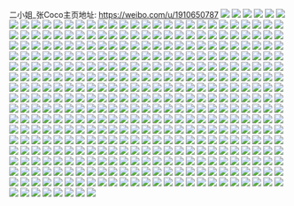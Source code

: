 二小姐_张Coco主页地址: https://weibo.com/u/1910650787 
![](https://wx4.sinaimg.cn/mw2000/71e237a3gy1h9cy01l3wej22c0340npf.jpg) 
![](https://wx4.sinaimg.cn/mw2000/71e237a3gy1h96whqfykaj20mg0txdt6.jpg) 
![](https://wx4.sinaimg.cn/mw2000/71e237a3gy1h96whr5djgj20mm0u54b8.jpg) 
![](https://wx4.sinaimg.cn/mw2000/71e237a3gy1h89j19e6jnj22c0340e83.jpg) 
![](https://wx4.sinaimg.cn/mw2000/71e237a3gy1h7408aegq1j20n01ds1ix.jpg) 
![](https://wx4.sinaimg.cn/mw2000/71e237a3gy1h6siuax1hrj22c0340qv7.jpg) 
![](https://wx4.sinaimg.cn/mw2000/71e237a3gy1h6siup7tyej22dr36ax6r.jpg) 
![](https://wx4.sinaimg.cn/mw2000/71e237a3gy1h6siur8011j22c03401ky.jpg) 
![](https://wx4.sinaimg.cn/mw2000/71e237a3gy1h6siu3zpvgj22c0340kjn.jpg) 
![](https://wx4.sinaimg.cn/mw2000/71e237a3gy1h6siue3j3fj22c0340u0y.jpg) 
![](https://wx4.sinaimg.cn/mw2000/71e237a3gy1h6rern1qz9j21jj2qp1ky.jpg) 
![](https://wx4.sinaimg.cn/mw2000/71e237a3gy1h6rer9fe36j21t22erh1d.jpg) 
![](https://wx4.sinaimg.cn/mw2000/71e237a3gy1h6qn8muicgj22c033qx6t.jpg) 
![](https://wx4.sinaimg.cn/mw2000/71e237a3gy1h6qn8qt68pj22c03407wh.jpg) 
![](https://wx4.sinaimg.cn/mw2000/71e237a3gy1h6qn7znv2zj22c0340e84.jpg) 
![](https://wx4.sinaimg.cn/mw2000/71e237a3gy1h6qn8cvbq7j22c033unpe.jpg) 
![](https://wx4.sinaimg.cn/mw2000/71e237a3gy1h6qn8i7u5nj22c03401l0.jpg) 
![](https://wx4.sinaimg.cn/mw2000/71e237a3gy1h6qn82yjvfj22c0340kjm.jpg) 
![](https://wx4.sinaimg.cn/mw2000/71e237a3gy1h6qn8bb30fj22c03404qp.jpg) 
![](https://wx4.sinaimg.cn/mw2000/71e237a3gy1h6qn7xigicj22c032u7wk.jpg) 
![](https://wx4.sinaimg.cn/mw2000/71e237a3gy1h6qn8yttntj23402c0kjm.jpg) 
![](https://wx4.sinaimg.cn/mw2000/71e237a3gy1h6qn91y2bxj22c03404qr.jpg) 
![](https://wx4.sinaimg.cn/mw2000/71e237a3gy1h6qn8f14swj21o0280kjl.jpg) 
![](https://wx4.sinaimg.cn/mw2000/71e237a3gy1h6qn87c7vcj22c033qkjm.jpg) 
![](https://wx4.sinaimg.cn/mw2000/71e237a3gy1h6pqijloucj20n01ds7kt.jpg) 
![](https://wx4.sinaimg.cn/mw2000/71e237a3gy1h6pqiogt53j20n01dsdx0.jpg) 
![](https://wx4.sinaimg.cn/mw2000/71e237a3gy1h6m0xtd6uvj20mz1dpaba.jpg) 
![](https://wx4.sinaimg.cn/mw2000/71e237a3gy1h6gqre8prvj20sg0l9gt7.jpg) 
![](https://wx4.sinaimg.cn/mw2000/71e237a3gy1h5ybdnd4owj22c0340n2x.jpg) 
![](https://wx4.sinaimg.cn/mw2000/71e237a3gy1h5uzmbsmrkj22c0340h4t.jpg) 
![](https://wx4.sinaimg.cn/mw2000/71e237a3gy1h5uzmfagx3j22c0340x6q.jpg) 
![](https://wx4.sinaimg.cn/mw2000/71e237a3gy1h5uzn07dmuj22c0340hdu.jpg) 
![](https://wx4.sinaimg.cn/mw2000/71e237a3gy1h5uzmtfx3hj22c03407wn.jpg) 
![](https://wx4.sinaimg.cn/mw2000/71e237a3gy1h5uzmomo8gj22m81h0kiy.jpg) 
![](https://wx4.sinaimg.cn/mw2000/71e237a3gy1h5uzmymomjj22c03407wn.jpg) 
![](https://wx4.sinaimg.cn/mw2000/71e237a3gy1h5uzm728kej22c035ihdv.jpg) 
![](https://wx4.sinaimg.cn/mw2000/71e237a3gy1h5uzp3u973j22c0340u0z.jpg) 
![](https://wx4.sinaimg.cn/mw2000/71e237a3gy1h5o365l6d7j23402c0hdu.jpg) 
![](https://wx4.sinaimg.cn/mw2000/71e237a3gy1h5mxrgnykvj22c0340b2a.jpg) 
![](https://wx4.sinaimg.cn/mw2000/71e237a3gy1h5mxrc72xxj22c0340u0x.jpg) 
![](https://wx4.sinaimg.cn/mw2000/71e237a3gy1h5gtu00o4uj20w616wqhi.jpg) 
![](https://wx4.sinaimg.cn/mw2000/71e237a3gy1h5gtto19y5j20n00ustdb.jpg) 
![](https://wx4.sinaimg.cn/mw2000/71e237a3gy1h5gttmyqmcj20n00uwn2c.jpg) 
![](https://wx4.sinaimg.cn/mw2000/71e237a3gy1h5gttqjldej21gc1xs4pp.jpg) 
![](https://wx4.sinaimg.cn/mw2000/71e237a3gy1h5gtty4te8j22c034mqv6.jpg) 
![](https://wx4.sinaimg.cn/mw2000/71e237a3gy1h5gttz9p8aj20w616wdp4.jpg) 
![](https://wx4.sinaimg.cn/mw2000/71e237a3gy1h4zokkanp2j22c02c04qp.jpg) 
![](https://wx4.sinaimg.cn/mw2000/71e237a3gy1h4zok28ddoj22c02c0e81.jpg) 
![](https://wx4.sinaimg.cn/mw2000/71e237a3gy1h4zok72szqj22c02c0x6q.jpg) 
![](https://wx4.sinaimg.cn/mw2000/71e237a3gy1h4xfzb6jx6j20n00uihd2.jpg) 
![](https://wx4.sinaimg.cn/mw2000/71e237a3gy1h4b5bhxv6gj22c02c04qp.jpg) 
![](https://wx4.sinaimg.cn/mw2000/71e237a3gy1h3va8qf5apj22gu340u0x.jpg) 
![](https://wx4.sinaimg.cn/mw2000/71e237a3gy1h3oe4hds38j229930du0y.jpg) 
![](https://wx4.sinaimg.cn/mw2000/71e237a3gy1h3oe6oi4xrj22gi340e84.jpg) 
![](https://wx4.sinaimg.cn/mw2000/71e237a3gy1h3oe6mpgauj22a531kx6q.jpg) 
![](https://wx4.sinaimg.cn/mw2000/71e237a3gy1h3kazuintrj21r0340b2a.jpg) 
![](https://wx4.sinaimg.cn/mw2000/71e237a3gy1h3dsbf0muzj21r0340x6q.jpg) 
![](https://wx4.sinaimg.cn/mw2000/71e237a3gy1h3dsbn738sj21dj2g21ky.jpg) 
![](https://wx4.sinaimg.cn/mw2000/71e237a3gy1h3dsbzwqglj21r0340x6q.jpg) 
![](https://wx4.sinaimg.cn/mw2000/71e237a3gy1h3dsc3t7osj21r0340b2a.jpg) 
![](https://wx4.sinaimg.cn/mw2000/71e237a3gy1h3dscm4rswj21r0340kjm.jpg) 
![](https://wx4.sinaimg.cn/mw2000/71e237a3gy1h3dsbqkwimj21q8340hdu.jpg) 
![](https://wx4.sinaimg.cn/mw2000/71e237a3gy1h3ah4od2a2j21ch20q1kx.jpg) 
![](https://wx4.sinaimg.cn/mw2000/71e237a3gy1h3ah69i9qkj20ko0kodi5.jpg) 
![](https://wx4.sinaimg.cn/mw2000/71e237a3gy1h3ah4qija3j22a41a74qp.jpg) 
![](https://wx4.sinaimg.cn/mw2000/71e237a3gy1h3ah4rsajaj20n014wq67.jpg) 
![](https://wx4.sinaimg.cn/mw2000/71e237a3gy1h3ah4qw1tlj20n00n00va.jpg) 
![](https://wx4.sinaimg.cn/mw2000/71e237a3gy1h3ah4ravz1j20n00n0acf.jpg) 
![](https://wx4.sinaimg.cn/mw2000/71e237a3gy1h3ah4tvfhdj234022ob2b.jpg) 
![](https://wx4.sinaimg.cn/mw2000/71e237a3gy1h3ah69xp8lj20ms0ms40o.jpg) 
![](https://wx4.sinaimg.cn/mw2000/71e237a3gy1h3ah4y1ajmj22c02c0e81.jpg) 
![](https://wx4.sinaimg.cn/mw2000/71e237a3gy1h35etdki5xj20n01dsh9d.jpg) 
![](https://wx4.sinaimg.cn/mw2000/71e237a3gy1h35f94gmmsj21o0280qv6.jpg) 
![](https://wx4.sinaimg.cn/mw2000/71e237a3gy1h2u4p1ye7yj21qz3401kz.jpg) 
![](https://wx4.sinaimg.cn/mw2000/71e237a3gy1h2u4p2um4hj20my0yigw4.jpg) 
![](https://wx4.sinaimg.cn/mw2000/71e237a3gy1h2u4p3klp0j20n00yigw2.jpg) 
![](https://wx4.sinaimg.cn/mw2000/71e237a3gy1h2u4p4udxfj20mx0yf0zz.jpg) 
![](https://wx4.sinaimg.cn/mw2000/71e237a3gy1h2u4p6za09j21m52w11ky.jpg) 
![](https://wx4.sinaimg.cn/mw2000/71e237a3gy1h2u4p49pb9j20n00yithe.jpg) 
![](https://wx4.sinaimg.cn/mw2000/71e237a3gy1h2u4osj1yaj20mz0yiwo5.jpg) 
![](https://wx4.sinaimg.cn/mw2000/71e237a3gy1h2phi2flw6j21or300npd.jpg) 
![](https://wx4.sinaimg.cn/mw2000/71e237a3gy1h2m8gb2mu0j22zw1ookjl.jpg) 
![](https://wx4.sinaimg.cn/mw2000/71e237a3gy1h2m8g9qp4lj21tn1d84qp.jpg) 
![](https://wx4.sinaimg.cn/mw2000/71e237a3gy1h2720xucgxj20u00u0gym.jpg) 
![](https://wx4.sinaimg.cn/mw2000/71e237a3gy1h22gfj3q7nj21pu2ah4qq.jpg) 
![](https://wx4.sinaimg.cn/mw2000/71e237a3gy1h22gfjs1mbj20n00uotfs.jpg) 
![](https://wx4.sinaimg.cn/mw2000/71e237a3gy1h22gfh3yuoj20n00unwmd.jpg) 
![](https://wx4.sinaimg.cn/mw2000/71e237a3gy1h1udglj6erj22yb27qhdu.jpg) 
![](https://wx4.sinaimg.cn/mw2000/71e237a3gy1h1udge64haj23401r0npd.jpg) 
![](https://wx4.sinaimg.cn/mw2000/71e237a3gy1h1udght92nj22ze28jkjm.jpg) 
![](https://wx4.sinaimg.cn/mw2000/71e237a3gy1h1ok4m2xf1j22c02c0qv6.jpg) 
![](https://wx4.sinaimg.cn/mw2000/71e237a3gy1h13onmcv82j21r0340qv5.jpg) 
![](https://wx4.sinaimg.cn/mw2000/71e237a3gy1h13onnydsmj21o0281hdv.jpg) 
![](https://wx4.sinaimg.cn/mw2000/71e237a3gy1h13onri0btj2264264npd.jpg) 
![](https://wx4.sinaimg.cn/mw2000/71e237a3gy1h13ot8xzdqj21r03404qq.jpg) 
![](https://wx4.sinaimg.cn/mw2000/71e237a3gy1h13ontvh6kj22c02c0hdv.jpg) 
![](https://wx4.sinaimg.cn/mw2000/71e237a3gy1h13ons0rbnj20yi0n0jy1.jpg) 
![](https://wx4.sinaimg.cn/mw2000/71e237a3gy1h0tfr7u4kaj20n01dsk1h.jpg) 
![](https://wx4.sinaimg.cn/mw2000/71e237a3gy1h0tfr9fcscj22ie2ienpf.jpg) 
![](https://wx4.sinaimg.cn/mw2000/71e237a3gy1h0tfram2o0j21sc1scx6p.jpg) 
![](https://wx4.sinaimg.cn/mw2000/71e237a3gy1h0tfrdqnvdj22c02c0u0x.jpg) 
![](https://wx4.sinaimg.cn/mw2000/71e237a3gy1h0tg1hrbbwj22c02c07wi.jpg) 
![](https://wx4.sinaimg.cn/mw2000/71e237a3gy1gzy7p479jcj22c0340u0x.jpg) 
![](https://wx4.sinaimg.cn/mw2000/71e237a3gy1gzy7ozp2gqj22c02c0hdt.jpg) 
![](https://wx4.sinaimg.cn/mw2000/71e237a3gy1gzgv4s6uptj20n01ds135.jpg) 
![](https://wx4.sinaimg.cn/mw2000/71e237a3gy1gzc7hhl2baj22io1w0e82.jpg) 
![](https://wx4.sinaimg.cn/mw2000/71e237a3gy1gzc7hibcxdj20n00h9dml.jpg) 
![](https://wx4.sinaimg.cn/mw2000/71e237a3gy1gzc7flzzx3j20ku0bd0ty.jpg) 
![](https://wx4.sinaimg.cn/mw2000/71e237a3gy1gz7p5d2cqwj20n01ds7wh.jpg) 
![](https://wx4.sinaimg.cn/mw2000/71e237a3gy1gz7p5ehejjj22c02c0npf.jpg) 
![](https://wx4.sinaimg.cn/mw2000/71e237a3gy1gz7p5j4srjj20n01ds7p5.jpg) 
![](https://wx4.sinaimg.cn/mw2000/71e237a3gy1gz7p5ezh76j20n01dsdrc.jpg) 
![](https://wx4.sinaimg.cn/mw2000/71e237a3gy1gxjcmbiu8xj20mx14wgyj.jpg) 
![](https://wx4.sinaimg.cn/mw2000/71e237a3gy1gxjcmc7kcfj20n014wqeq.jpg) 
![](https://wx4.sinaimg.cn/mw2000/71e237a3gy1gxjcmb4nzgj20n014u4b7.jpg) 
![](https://wx4.sinaimg.cn/mw2000/71e237a3gy1gx45sjgat4j20n01cwn7t.jpg) 
![](https://wx4.sinaimg.cn/mw2000/71e237a3gy1gx45sgeo73j20n014kwrb.jpg) 
![](https://wx4.sinaimg.cn/mw2000/71e237a3gy1gx45t1pevnj21qg3401l1.jpg) 
![](https://wx4.sinaimg.cn/mw2000/71e237a3gy1gx45xx5glcj21r01r0b2a.jpg) 
![](https://wx4.sinaimg.cn/mw2000/71e237a3gy1gwys2rdsgfj22c02c0b2a.jpg) 
![](https://wx4.sinaimg.cn/mw2000/71e237a3gy1gwys2pocsmj22c03404qr.jpg) 
![](https://wx4.sinaimg.cn/mw2000/71e237a3gy1gwys2z38n3j22c02c07wi.jpg) 
![](https://wx4.sinaimg.cn/mw2000/71e237a3gy1gwys5e36x6j22142pi1ky.jpg) 
![](https://wx4.sinaimg.cn/mw2000/71e237a3gy1gwys2x7ez8j23402c0hdv.jpg) 
![](https://wx4.sinaimg.cn/mw2000/71e237a3gy1gwys5fzcobj22482tm4qq.jpg) 
![](https://wx4.sinaimg.cn/mw2000/71e237a3gy1gwvd0ep6n7j21sc1sce81.jpg) 
![](https://wx4.sinaimg.cn/mw2000/71e237a3gy1gweoq4uhrwj22c03404qv.jpg) 
![](https://wx4.sinaimg.cn/mw2000/71e237a3gy1gweos2w1a1j22c0340kjo.jpg) 
![](https://wx4.sinaimg.cn/mw2000/71e237a3gy1gweosromzgj22c03407wn.jpg) 
![](https://wx4.sinaimg.cn/mw2000/71e237a3gy1gweot70jrkj22c0340x6t.jpg) 
![](https://wx4.sinaimg.cn/mw2000/71e237a3gy1gweovage31j22c03404qr.jpg) 
![](https://wx4.sinaimg.cn/mw2000/71e237a3gy1gweov3h36ej22c03407wj.jpg) 
![](https://wx4.sinaimg.cn/mw2000/71e237a3gy1gwa8034rgaj22712xb1kx.jpg) 
![](https://wx4.sinaimg.cn/mw2000/71e237a3gy1gvxebvlcswj22ds1sg1kx.jpg) 
![](https://wx4.sinaimg.cn/mw2000/0025iTybgy1guua8tt1wxj62c02c07wh02.jpg) 
![](https://wx4.sinaimg.cn/mw2000/71e237a3gy1gqxa5obctsj22c02c0b29.jpg) 
![](https://wx4.sinaimg.cn/mw2000/71e237a3ly1gowiprix6ij229r29rnpf.jpg) 
![](https://wx4.sinaimg.cn/mw2000/71e237a3ly1gnkt8y9njdj21o0280kjl.jpg) 
![](https://wx4.sinaimg.cn/mw2000/71e237a3gy1gm5yio6pd7j21i5206e81.jpg) 
![](https://wx4.sinaimg.cn/mw2000/71e237a3gy1gkqd8dsygsj21o0280hdu.jpg) 
![](https://wx4.sinaimg.cn/mw2000/71e237a3gy1gknekj5v29j21o01o0kjl.jpg) 
![](https://wx4.sinaimg.cn/mw2000/71e237a3gy1gknekoy869j21o02807wi.jpg) 
![](https://wx4.sinaimg.cn/mw2000/71e237a3gy1gknekeqp8dj21o0280u0x.jpg) 
![](https://wx4.sinaimg.cn/mw2000/71e237a3gy1gkftaa1xaej21o02801ky.jpg) 
![](https://wx4.sinaimg.cn/mw2000/71e237a3gy1gkdla2wjjvj21o02804qq.jpg) 
![](https://wx4.sinaimg.cn/mw2000/71e237a3gy1gk8wjunjc1j20ku0qegz6.jpg) 
![](https://wx4.sinaimg.cn/mw2000/71e237a3gy1gk4dsnxjv5j21o0280kjl.jpg) 
![](https://wx4.sinaimg.cn/mw2000/71e237a3gy1gjxa31gdhuj21o02804qp.jpg) 
![](https://wx4.sinaimg.cn/mw2000/71e237a3gy1gjxa34050yj21o02801ky.jpg) 
![](https://wx4.sinaimg.cn/mw2000/71e237a3gy1gjxa30nbpxj21o0280e81.jpg) 
![](https://wx4.sinaimg.cn/mw2000/71e237a3gy1gjxa34wxgaj21o0280u0x.jpg) 
![](https://wx4.sinaimg.cn/mw2000/71e237a3gy1gjxa2zstzzj21l02427wh.jpg) 
![](https://wx4.sinaimg.cn/mw2000/71e237a3gy1gjxa32keaej21o0280x6p.jpg) 
![](https://wx4.sinaimg.cn/mw2000/71e237a3gy1gimlhyark1j229u29u7wi.jpg) 
![](https://wx4.sinaimg.cn/mw2000/71e237a3gy1giiesgxyucj216o16mnj0.jpg) 
![](https://wx4.sinaimg.cn/mw2000/71e237a3gy1giiesia1fjj216o1kue1h.jpg) 
![](https://wx4.sinaimg.cn/mw2000/71e237a3gy1gih6cfotblj21o02i0x6p.jpg) 
![](https://wx4.sinaimg.cn/mw2000/71e237a3gy1giezbuw1ktj21r03407wi.jpg) 
![](https://wx4.sinaimg.cn/mw2000/71e237a3gy1giaex6w35pj21ks2sxqv5.jpg) 
![](https://wx4.sinaimg.cn/mw2000/71e237a3gy1gi7jhfc6gjj21o01o0kjl.jpg) 
![](https://wx4.sinaimg.cn/mw2000/71e237a3gy1gi1avp6rpnj20tj0tjtdj.jpg) 
![](https://wx4.sinaimg.cn/mw2000/71e237a3gy1ghvg6mfkccj21o01o01kx.jpg) 
![](https://wx4.sinaimg.cn/mw2000/71e237a3gy1ghvg6n82kjj21o01o0npd.jpg) 
![](https://wx4.sinaimg.cn/mw2000/71e237a3gy1ghvg6r2cyhj21o02agx6p.jpg) 
![](https://wx4.sinaimg.cn/mw2000/71e237a3gy1ghvg6jkytwj218y18y1kx.jpg) 
![](https://wx4.sinaimg.cn/mw2000/71e237a3gy1ghvg6q8n0jj21o01o0qv5.jpg) 
![](https://wx4.sinaimg.cn/mw2000/71e237a3gy1ghvg6pdllmj213q13q4j3.jpg) 
![](https://wx4.sinaimg.cn/mw2000/71e237a3gy1ghvg6ow9l9j21o01o0kjl.jpg) 
![](https://wx4.sinaimg.cn/mw2000/71e237a3gy1ghvg6o5tnkj21o0298x6p.jpg) 
![](https://wx4.sinaimg.cn/mw2000/71e237a3gy1ghvg6l7ejuj21o01vo7wh.jpg) 
![](https://wx4.sinaimg.cn/mw2000/71e237a3gy1ghrlioxggrj21o0280e81.jpg) 
![](https://wx4.sinaimg.cn/mw2000/71e237a3gy1ghrlivw9eej21o0280e81.jpg) 
![](https://wx4.sinaimg.cn/mw2000/71e237a3gy1ghrliigzncj21o02807wh.jpg) 
![](https://wx4.sinaimg.cn/mw2000/71e237a3gy1ghrlj1if5lj21o0280b29.jpg) 
![](https://wx4.sinaimg.cn/mw2000/71e237a3gy1ghmyrg02m7j231a31akjo.jpg) 
![](https://wx4.sinaimg.cn/mw2000/71e237a3gy1gh9g6eul4vj21o02achdu.jpg) 
![](https://wx4.sinaimg.cn/mw2000/71e237a3gy1gh9g6h1vs2j21o02ag4qq.jpg) 
![](https://wx4.sinaimg.cn/mw2000/71e237a3gy1gh9g6g1a0sj21o02eckjm.jpg) 
![](https://wx4.sinaimg.cn/mw2000/71e237a3gy1gh8t9v1382j21o02804qq.jpg) 
![](https://wx4.sinaimg.cn/mw2000/71e237a3gy1gh8t9tocecj21o02804qp.jpg) 
![](https://wx4.sinaimg.cn/mw2000/71e237a3gy1gh8t9ss9knj21o028knpd.jpg) 
![](https://wx4.sinaimg.cn/mw2000/71e237a3gy1gh8t9xisi8j21f91wc7wh.jpg) 
![](https://wx4.sinaimg.cn/mw2000/71e237a3gy1gh8t9s6gn5j219g19g4l2.jpg) 
![](https://wx4.sinaimg.cn/mw2000/71e237a3gy1gh8t9wuyi8j21i221yb29.jpg) 
![](https://wx4.sinaimg.cn/mw2000/71e237a3gy1gh8t9w3x5aj21o02801ky.jpg) 
![](https://wx4.sinaimg.cn/mw2000/71e237a3gy1gh8t9yaaj8j21o0280x6p.jpg) 
![](https://wx4.sinaimg.cn/mw2000/71e237a3gy1gh8t9zd8d5j21o028w4qq.jpg) 
![](https://wx4.sinaimg.cn/mw2000/71e237a3gy1gh85rpam1fj21o02801ky.jpg) 
![](https://wx4.sinaimg.cn/mw2000/71e237a3gy1gh6wkte0yhj21ia20ee81.jpg) 
![](https://wx4.sinaimg.cn/mw2000/71e237a3gy1ggz00h8rqbj21o0280u0y.jpg) 
![](https://wx4.sinaimg.cn/mw2000/71e237a3gy1ggz00cb7wwj21o0280x6p.jpg) 
![](https://wx4.sinaimg.cn/mw2000/71e237a3gy1ggz00ehynqj21o0280hdu.jpg) 
![](https://wx4.sinaimg.cn/mw2000/71e237a3gy1ggz00avj6ij21o0280npd.jpg) 
![](https://wx4.sinaimg.cn/mw2000/71e237a3gy1ggz00lcy0tj21o0280kjl.jpg) 
![](https://wx4.sinaimg.cn/mw2000/71e237a3gy1ggz00j0arxj21o0298npd.jpg) 
![](https://wx4.sinaimg.cn/mw2000/71e237a3gy1ggnjncyff4j21o0280kjl.jpg) 
![](https://wx4.sinaimg.cn/mw2000/71e237a3gy1ggnjnb2sl7j21o0280qv5.jpg) 
![](https://wx4.sinaimg.cn/mw2000/71e237a3gy1ggnjndklzoj21o01o04qp.jpg) 
![](https://wx4.sinaimg.cn/mw2000/71e237a3gy1ggnjnaa2kmj21o01o0kjl.jpg) 
![](https://wx4.sinaimg.cn/mw2000/71e237a3gy1ggnjnc72c6j21o02807wi.jpg) 
![](https://wx4.sinaimg.cn/mw2000/71e237a3gy1ggnjnedrvuj21gh1xyb29.jpg) 
![](https://wx4.sinaimg.cn/mw2000/71e237a3gy1ggn2lep70vj21n326s7wh.jpg) 
![](https://wx4.sinaimg.cn/mw2000/71e237a3gy1ggn2lffh3bj21n026o7wh.jpg) 
![](https://wx4.sinaimg.cn/mw2000/71e237a3gy1ggn2lc1d2uj21o01o0kjl.jpg) 
![](https://wx4.sinaimg.cn/mw2000/71e237a3gy1ggn2lgkz6xj21o0280e81.jpg) 
![](https://wx4.sinaimg.cn/mw2000/71e237a3gy1ggn2lvsvaxj21o0268qv5.jpg) 
![](https://wx4.sinaimg.cn/mw2000/71e237a3gy1ggn2lfyu8yj21o0280hdt.jpg) 
![](https://wx4.sinaimg.cn/mw2000/71e237a3gy1ggn2lh7e2uj21o0280e81.jpg) 
![](https://wx4.sinaimg.cn/mw2000/71e237a3gy1ggn2li05tzj21o02807wh.jpg) 
![](https://wx4.sinaimg.cn/mw2000/71e237a3gy1ggn2lbdtsij21o02801kx.jpg) 
![](https://wx4.sinaimg.cn/mw2000/71e237a3gy1ggiqvyjfgqj21o0280u0x.jpg) 
![](https://wx4.sinaimg.cn/mw2000/71e237a3gy1ggiqvn3fkjj21o02647wi.jpg) 
![](https://wx4.sinaimg.cn/mw2000/71e237a3gy1ggiqvpv52xj21o0268qv5.jpg) 
![](https://wx4.sinaimg.cn/mw2000/71e237a3gy1ggiqvvnvvmj22c03401kz.jpg) 
![](https://wx4.sinaimg.cn/mw2000/71e237a3gy1ggiqvtgs8yj229n1t3e82.jpg) 
![](https://wx4.sinaimg.cn/mw2000/71e237a3gy1ggiqvs5bvxj22rw299hdu.jpg) 
![](https://wx4.sinaimg.cn/mw2000/71e237a3gy1ggiqvwv3l6j21o027su0x.jpg) 
![](https://wx4.sinaimg.cn/mw2000/71e237a3gy1ggiqvoxygsj22bz340qv6.jpg) 
![](https://wx4.sinaimg.cn/mw2000/71e237a3gy1ggiqvqtt0tj21o02801ky.jpg) 
![](https://wx4.sinaimg.cn/mw2000/71e237a3gy1gghud6gkjcj216o1kuk5d.jpg) 
![](https://wx4.sinaimg.cn/mw2000/71e237a3gy1ggbx8ys5t8j22c02c0x6p.jpg) 
![](https://wx4.sinaimg.cn/mw2000/71e237a3gy1ggbx93idgcj23402c0e83.jpg) 
![](https://wx4.sinaimg.cn/mw2000/71e237a3gy1ggbx8zt9ozj21wt1o0u0x.jpg) 
![](https://wx4.sinaimg.cn/mw2000/71e237a3gy1ggbx94lhn7j22c02c0u0x.jpg) 
![](https://wx4.sinaimg.cn/mw2000/71e237a3gy1ggbx95g787j22801o0b29.jpg) 
![](https://wx4.sinaimg.cn/mw2000/71e237a3gy1ggbx8wnbtyj22c02c0qv6.jpg) 
![](https://wx4.sinaimg.cn/mw2000/71e237a3gy1ggbx90jds1j21o0280u0x.jpg) 
![](https://wx4.sinaimg.cn/mw2000/71e237a3gy1ggbx92e0nmj22c02c0e82.jpg) 
![](https://wx4.sinaimg.cn/mw2000/71e237a3gy1ggbxddylxbj21o0270hdt.jpg) 
![](https://wx4.sinaimg.cn/mw2000/71e237a3gy1gfw90kjaxqj21ir1ire3s.jpg) 
![](https://wx4.sinaimg.cn/mw2000/71e237a3gy1gfw91ibn1jj21o02681ky.jpg) 
![](https://wx4.sinaimg.cn/mw2000/71e237a3gy1gfw90wo1slj21961981dg.jpg) 
![](https://wx4.sinaimg.cn/mw2000/71e237a3gy1gfw915kulpj21o01o04qq.jpg) 
![](https://wx4.sinaimg.cn/mw2000/71e237a3gy1gfw94bfse5j21a01kojy1.jpg) 
![](https://wx4.sinaimg.cn/mw2000/71e237a3gy1gfw94es5gpj21o01o0b2a.jpg) 
![](https://wx4.sinaimg.cn/mw2000/71e237a3gy1gfw94igdntj21m61m61kx.jpg) 
![](https://wx4.sinaimg.cn/mw2000/71e237a3gy1gfw91dr4t6j21o01pge60.jpg) 
![](https://wx4.sinaimg.cn/mw2000/71e237a3gy1gfw90o9bjmj218i18i4qp.jpg) 
![](https://wx4.sinaimg.cn/mw2000/71e237a3gy1gfw90ta4f4j21o0280hdt.jpg) 
![](https://wx4.sinaimg.cn/mw2000/71e237a3gy1gfw91bcqkqj21o01o01ky.jpg) 
![](https://wx4.sinaimg.cn/mw2000/71e237a3gy1gfw91mbzirj21o01o0hdt.jpg) 
![](https://wx4.sinaimg.cn/mw2000/71e237a3gy1gfw94gg07sj21fy1fy1kx.jpg) 
![](https://wx4.sinaimg.cn/mw2000/71e237a3gy1gft7h89x2ij23403404qq.jpg) 
![](https://wx4.sinaimg.cn/mw2000/71e237a3gy1gfe35fyo0oj22bz3401ky.jpg) 
![](https://wx4.sinaimg.cn/mw2000/71e237a3gy1gfe35hfda2j23401r0u0x.jpg) 
![](https://wx4.sinaimg.cn/mw2000/71e237a3gy1gfe35jcyy5j229m340b2a.jpg) 
![](https://wx4.sinaimg.cn/mw2000/71e237a3gy1gf8h8uvfwjj222o340x6p.jpg) 
![](https://wx4.sinaimg.cn/mw2000/71e237a3gy1gf8h929vsqj22c0340u0x.jpg) 
![](https://wx4.sinaimg.cn/mw2000/71e237a3gy1gf8h8a1e24j222o340npd.jpg) 
![](https://wx4.sinaimg.cn/mw2000/71e237a3gy1gf8h9s7qa2j23401uokjl.jpg) 
![](https://wx4.sinaimg.cn/mw2000/71e237a3gy1gf8h7y3t6uj22c0340kjl.jpg) 
![](https://wx4.sinaimg.cn/mw2000/71e237a3gy1gf8h9c2upbj22c0340hdt.jpg) 
![](https://wx4.sinaimg.cn/mw2000/71e237a3gy1gf8h8o1kiuj222o340u0x.jpg) 
![](https://wx4.sinaimg.cn/mw2000/71e237a3gy1gf8h7vhj9oj21r4340b29.jpg) 
![](https://wx4.sinaimg.cn/mw2000/71e237a3gy1gf8h9u713ej212o1fkaiw.jpg) 
![](https://wx4.sinaimg.cn/mw2000/71e237a3gy1gf7eb2ip1fj21h11ypx6q.jpg) 
![](https://wx4.sinaimg.cn/mw2000/71e237a3gy1gf7ebaq037j21o0280e81.jpg) 
![](https://wx4.sinaimg.cn/mw2000/71e237a3gy1gf7eb5qmm2j20u0140gr3.jpg) 
![](https://wx4.sinaimg.cn/mw2000/71e237a3gy1gf7eb9gcq9j21o0280hdu.jpg) 
![](https://wx4.sinaimg.cn/mw2000/71e237a3gy1gf7ebgct8kj21o0280hdu.jpg) 
![](https://wx4.sinaimg.cn/mw2000/71e237a3gy1gf7eaur6rbj21o02801ky.jpg) 
![](https://wx4.sinaimg.cn/mw2000/71e237a3gy1gf7eb7krlbj21o0280x6p.jpg) 
![](https://wx4.sinaimg.cn/mw2000/71e237a3gy1gf7eb51nbfj21o0280x6p.jpg) 
![](https://wx4.sinaimg.cn/mw2000/71e237a3gy1gf7ebc8v67j21o0280qv5.jpg) 
![](https://wx4.sinaimg.cn/mw2000/71e237a3gy1gf4123cbavj20n014t7c5.jpg) 
![](https://wx4.sinaimg.cn/mw2000/71e237a3gy1geuievzzj2j21o02807wj.jpg) 
![](https://wx4.sinaimg.cn/mw2000/71e237a3gy1geuiewv16kj21jm23cqv6.jpg) 
![](https://wx4.sinaimg.cn/mw2000/71e237a3gy1geuieuqtdvj21h11ypx6q.jpg) 
![](https://wx4.sinaimg.cn/mw2000/71e237a3gy1gepza60hqxj21o01ole81.jpg) 
![](https://wx4.sinaimg.cn/mw2000/71e237a3gy1gepza18e0uj21o0280x6p.jpg) 
![](https://wx4.sinaimg.cn/mw2000/71e237a3gy1gepza3lukaj21o01o07wh.jpg) 
![](https://wx4.sinaimg.cn/mw2000/71e237a3gy1gepza9f8t9j21o0280qv5.jpg) 
![](https://wx4.sinaimg.cn/mw2000/71e237a3gy1gepz9xppp8j21o02804qq.jpg) 
![](https://wx4.sinaimg.cn/mw2000/71e237a3gy1gepzablzsxj21o01o0e81.jpg) 
![](https://wx4.sinaimg.cn/mw2000/71e237a3gy1gepzaef0nvj21o01o07wh.jpg) 
![](https://wx4.sinaimg.cn/mw2000/71e237a3gy1gepzahh1htj21o0280npd.jpg) 
![](https://wx4.sinaimg.cn/mw2000/71e237a3gy1gepzak2dp6j21o0280qv5.jpg) 
![](https://wx4.sinaimg.cn/mw2000/71e237a3gy1gepzamunjsj21o0280hdt.jpg) 
![](https://wx4.sinaimg.cn/mw2000/71e237a3gy1ge5ssqi3ysj21o02804qr.jpg) 
![](https://wx4.sinaimg.cn/mw2000/71e237a3gy1ge5ssn14hgj21o0280hdv.jpg) 
![](https://wx4.sinaimg.cn/mw2000/71e237a3gy1ge5ssrjdz0j21401hcqv5.jpg) 
![](https://wx4.sinaimg.cn/mw2000/71e237a3gy1ge5ssu0ffyj20n00x5qge.jpg) 
![](https://wx4.sinaimg.cn/mw2000/71e237a3gy1ge5ssjyehqj21o02bshdu.jpg) 
![](https://wx4.sinaimg.cn/mw2000/71e237a3gy1ge5ssp45ndj21o0280u0x.jpg) 
![](https://wx4.sinaimg.cn/mw2000/71e237a3gy1ge5sso5y22j21o0280x6p.jpg) 
![](https://wx4.sinaimg.cn/mw2000/71e237a3gy1ge5swuxnprj21o02807wi.jpg) 
![](https://wx4.sinaimg.cn/mw2000/71e237a3gy1ge5ssl4tx9j21o01o0x6p.jpg) 
![](https://wx4.sinaimg.cn/mw2000/71e237a3gy1ge1qe5dlmlj20u00u07wh.jpg) 
![](https://wx4.sinaimg.cn/mw2000/71e237a3gy1gdw2w841tjj213z1hcu0x.jpg) 
![](https://wx4.sinaimg.cn/mw2000/71e237a3gy1gdw2w4g2nuj20ku0rs44y.jpg) 
![](https://wx4.sinaimg.cn/mw2000/71e237a3gy1gdw2wb84qsj21bk1z41ky.jpg) 
![](https://wx4.sinaimg.cn/mw2000/71e237a3gy1gdw2wc2bf8j20ku0rs7a7.jpg) 
![](https://wx4.sinaimg.cn/mw2000/71e237a3gy1gdw2whevluj20n00uoql5.jpg) 
![](https://wx4.sinaimg.cn/mw2000/71e237a3gy1gdw2yxok5pj20n00v2wv5.jpg) 
![](https://wx4.sinaimg.cn/mw2000/71e237a3gy1gdw2wd84tvj20mw12skdo.jpg) 
![](https://wx4.sinaimg.cn/mw2000/71e237a3gy1gdw2yexf6jj21g71z44qq.jpg) 
![](https://wx4.sinaimg.cn/mw2000/71e237a3gy1gdw2we6vsej20mm14sar4.jpg) 
![](https://wx4.sinaimg.cn/mw2000/71e237a3gy1gctx5y2scmj20n01dsqfs.jpg) 
![](https://wx4.sinaimg.cn/mw2000/71e237a3gy1gctx5xb0w9j215h1o3b29.jpg) 
![](https://wx4.sinaimg.cn/mw2000/71e237a3gy1gctx6408y0j20n01dswsv.jpg) 
![](https://wx4.sinaimg.cn/mw2000/71e237a3gy1gctx64cansj20n0137am0.jpg) 
![](https://wx4.sinaimg.cn/mw2000/71e237a3gy1gctx60feq1j21gh1t2qv5.jpg) 
![](https://wx4.sinaimg.cn/mw2000/71e237a3gy1gctx63dsrzj21401ao1kz.jpg) 
![](https://wx4.sinaimg.cn/mw2000/71e237a3gy1gctx5xr5p1j21b91r0nnf.jpg) 
![](https://wx4.sinaimg.cn/mw2000/71e237a3gy1gctx618w3sj21r02hinpe.jpg) 
![](https://wx4.sinaimg.cn/mw2000/71e237a3gy1gctx5zccn5j22c0340x6r.jpg) 
![](https://wx4.sinaimg.cn/mw2000/71e237a3gy1gctx65s49wj20n00n01ck.jpg) 
![](https://wx4.sinaimg.cn/mw2000/71e237a3gy1gctx62926gj213z20du0z.jpg) 
![](https://wx4.sinaimg.cn/mw2000/71e237a3gy1gctx64r2rtj20mv0shdkq.jpg) 
![](https://wx4.sinaimg.cn/mw2000/71e237a3gy1gcritz6kj2j216q1hfh2e.jpg) 
![](https://wx4.sinaimg.cn/mw2000/71e237a3ly1gcmuo4hg2aj20yi0jb4fk.jpg) 
![](https://wx4.sinaimg.cn/mw2000/71e237a3ly1gcmuo36rjqj22io1w0kjm.jpg) 
![](https://wx4.sinaimg.cn/mw2000/71e237a3ly1gcmuo57djqj20k00zkq7o.jpg) 
![](https://wx4.sinaimg.cn/mw2000/71e237a3gy1gcd4bx119kj20mz0h70w9.jpg) 
![](https://wx4.sinaimg.cn/mw2000/71e237a3gy1gcd4by6wbjj20ku0bd0ur.jpg) 
![](https://wx4.sinaimg.cn/mw2000/71e237a3gy1gcd4bwj2ouj20n00cygpn.jpg) 
![](https://wx4.sinaimg.cn/mw2000/71e237a3gy1gcbd3dp1byj20mv14xnba.jpg) 
![](https://wx4.sinaimg.cn/mw2000/71e237a3gy1gc9o93zuz0j23402c0npf.jpg) 
![](https://wx4.sinaimg.cn/mw2000/71e237a3ly1gbsleo326sj20mk1ds43x.jpg) 
![](https://wx4.sinaimg.cn/mw2000/71e237a3gy1gbqd4w1be9j22c02c07wh.jpg) 
![](https://wx4.sinaimg.cn/mw2000/71e237a3gy1gbqd4ydx04j22c02c01kx.jpg) 
![](https://wx4.sinaimg.cn/mw2000/71e237a3gy1gbqd51bqg3j22c02c04qp.jpg) 
![](https://wx4.sinaimg.cn/mw2000/71e237a3ly1gbpb3xn5nxj22c02c0e83.jpg) 
![](https://wx4.sinaimg.cn/mw2000/71e237a3ly1gbehgosuuij221h15ch87.jpg) 
![](https://wx4.sinaimg.cn/mw2000/71e237a3gy1gatk91fbptj20xq1o0tmq.jpg) 
![](https://wx4.sinaimg.cn/mw2000/71e237a3gy1gatk91sx4yj20xq1o0gvt.jpg) 
![](https://wx4.sinaimg.cn/mw2000/71e237a3gy1gatk928nd2j20xq1o0aic.jpg) 
![](https://wx4.sinaimg.cn/mw2000/71e237a3gy1gatk92ku3ej20u01hcgs4.jpg) 
![](https://wx4.sinaimg.cn/mw2000/71e237a3gy1gac8nma51qj20n011tnck.jpg) 
![](https://wx4.sinaimg.cn/mw2000/71e237a3gy1gac8oi1yk3j20n011egwk.jpg) 
![](https://wx4.sinaimg.cn/mw2000/71e237a3gy1gac8oij5vyj20n0119dn2.jpg) 
![](https://wx4.sinaimg.cn/mw2000/71e237a3gy1gac8okff3gj20n00ynq7h.jpg) 
![](https://wx4.sinaimg.cn/mw2000/71e237a3gy1gac8ohiv9aj20n016hdmm.jpg) 
![](https://wx4.sinaimg.cn/mw2000/71e237a3gy1gac8opvu0gj20n011k7ft.jpg) 
![](https://wx4.sinaimg.cn/mw2000/71e237a3gy1gac8ookfklj20n011e77m.jpg) 
![](https://wx4.sinaimg.cn/mw2000/71e237a3gy1gac8on33p6j20n01147ce.jpg) 
![](https://wx4.sinaimg.cn/mw2000/71e237a3gy1gac8onlh2lj20n0119n10.jpg) 
![](https://wx4.sinaimg.cn/mw2000/71e237a3gy1gac8oo3csvj20n0119ah2.jpg) 
![](https://wx4.sinaimg.cn/mw2000/71e237a3gy1gac8omlqv0j20n00h3q7p.jpg) 
![](https://wx4.sinaimg.cn/mw2000/71e237a3gy1gac8oky8s1j20n00sttdz.jpg) 
![](https://wx4.sinaimg.cn/mw2000/71e237a3gy1gac8opba66j20n011hdoy.jpg) 
![](https://wx4.sinaimg.cn/mw2000/71e237a3gy1gac8oqdm73j20n011cwl6.jpg) 
![](https://wx4.sinaimg.cn/mw2000/71e237a3gy1gac8oqw2otj20n012611f.jpg) 
![](https://wx4.sinaimg.cn/mw2000/71e237a3gy1ga2zuxdxmpj216b0wg7nd.jpg) 
![](https://wx4.sinaimg.cn/mw2000/71e237a3gy1ga2zuwyshaj219b0yytu8.jpg) 
![](https://wx4.sinaimg.cn/mw2000/71e237a3gy1ga2gc1j81lj20zk1bkx0p.jpg) 
![](https://wx4.sinaimg.cn/mw2000/71e237a3gy1g9w407eunbj22c02c0x6r.jpg) 
![](https://wx4.sinaimg.cn/mw2000/71e237a3gy1g9w409f5erj22c02c01l0.jpg) 
![](https://wx4.sinaimg.cn/mw2000/71e237a3gy1g9w40ax89fj22c02c01l0.jpg) 
![](https://wx4.sinaimg.cn/mw2000/71e237a3gy1g9ueu7qc1bj22c0340b29.jpg) 
![](https://wx4.sinaimg.cn/mw2000/71e237a3gy1g9qob04ehpj22ne1hn7wm.jpg) 
![](https://wx4.sinaimg.cn/mw2000/71e237a3gy1g9qob37308j22ne1hnu13.jpg) 
![](https://wx4.sinaimg.cn/mw2000/71e237a3gy1g9qob559kzj22ne1hnx6t.jpg) 
![](https://wx4.sinaimg.cn/mw2000/71e237a3gy1g9qob6ps3nj20u01407wh.jpg) 
![](https://wx4.sinaimg.cn/mw2000/71e237a3gy1g9qob88vz0j22ne1hnb2e.jpg) 
![](https://wx4.sinaimg.cn/mw2000/71e237a3gy1g9qobafndfj22ne1hn7wm.jpg) 
![](https://wx4.sinaimg.cn/mw2000/71e237a3gy1g9pimak8adj216o1ku1kx.jpg) 
![](https://wx4.sinaimg.cn/mw2000/71e237a3gy1g9pimbhtlmj216o1ku4qp.jpg) 
![](https://wx4.sinaimg.cn/mw2000/71e237a3gy1g9pim9tcefj216o1ku4qp.jpg) 
![](https://wx4.sinaimg.cn/mw2000/71e237a3ly1g9fryxz4eej20yu0u144w.jpg) 
![](https://wx4.sinaimg.cn/mw2000/71e237a3ly1g99bcpdd1nj211j0u0tle.jpg) 
![](https://wx4.sinaimg.cn/mw2000/71e237a3ly1g99bcjv2m1j20u00u0qb9.jpg) 
![](https://wx4.sinaimg.cn/mw2000/71e237a3ly1g99bcq0rfrj211j0u0ws6.jpg) 
![](https://wx4.sinaimg.cn/mw2000/71e237a3ly1g99bckoynnj20u00u0tfm.jpg) 
![](https://wx4.sinaimg.cn/mw2000/71e237a3ly1g99bclja8jj20u00u0gz8.jpg) 
![](https://wx4.sinaimg.cn/mw2000/71e237a3ly1g99bcm6iytj20u00u0ai9.jpg) 
![](https://wx4.sinaimg.cn/mw2000/71e237a3ly1g99bcomc7yj21170u0k9c.jpg) 
![](https://wx4.sinaimg.cn/mw2000/71e237a3ly1g99bcn6xvfj20u016awz6.jpg) 
![](https://wx4.sinaimg.cn/mw2000/71e237a3ly1g99bcnxt2wj210q0u0neg.jpg) 
![](https://wx4.sinaimg.cn/mw2000/71e237a3ly1g98wkc4q59j21ed0tvnb5.jpg) 
![](https://wx4.sinaimg.cn/mw2000/71e237a3ly1g98wkdol2mj218v0u0qcy.jpg) 
![](https://wx4.sinaimg.cn/mw2000/71e237a3gy1g95o1fw761j20j60y2t9g.jpg) 
![](https://wx4.sinaimg.cn/mw2000/71e237a3ly1g93oflee6rj21400u0drz.jpg) 
![](https://wx4.sinaimg.cn/mw2000/71e237a3ly1g93ofpw9xkj20u00u0k39.jpg) 
![](https://wx4.sinaimg.cn/mw2000/71e237a3ly1g93ofh85aoj20u00u0am4.jpg) 
![](https://wx4.sinaimg.cn/mw2000/71e237a3ly1g93ofvjnj0j20u00u0qet.jpg) 
![](https://wx4.sinaimg.cn/mw2000/71e237a3gy1g8vqnizpw0j22c0340npe.jpg) 
![](https://wx4.sinaimg.cn/mw2000/71e237a3gy1g8vqng6curj22c0340e82.jpg) 
![](https://wx4.sinaimg.cn/mw2000/71e237a3gy1g8vqnl6bzaj23402c01ky.jpg) 
![](https://wx4.sinaimg.cn/mw2000/71e237a3gy1g8vqnhsq1aj21da2yoe81.jpg) 
![](https://wx4.sinaimg.cn/mw2000/71e237a3ly1g8rtsepupcj20u01syk6b.jpg) 
![](https://wx4.sinaimg.cn/mw2000/71e237a3ly1g8rtshtrzej20u01sytod.jpg) 
![](https://wx4.sinaimg.cn/mw2000/71e237a3ly1g8rtsn59boj20u01sy16m.jpg) 
![](https://wx4.sinaimg.cn/mw2000/71e237a3ly1g8rtsk7c9dj20u01sydtt.jpg) 
![](https://wx4.sinaimg.cn/mw2000/71e237a3ly1g8rtswg0fmj20u01sywu5.jpg) 
![](https://wx4.sinaimg.cn/mw2000/71e237a3ly1g8rtsrvd1sj20u01sydv5.jpg) 
![](https://wx4.sinaimg.cn/mw2000/71e237a3gy1g8pwkh2ctwj214p0n0wk2.jpg) 
![](https://wx4.sinaimg.cn/mw2000/71e237a3gy1g8nlapnzauj21da2yob29.jpg) 
![](https://wx4.sinaimg.cn/mw2000/71e237a3gy1g8nlaqpetgj21da2yob29.jpg) 
![](https://wx4.sinaimg.cn/mw2000/71e237a3gy1g8nlarsyu1j21da2yob29.jpg) 
![](https://wx4.sinaimg.cn/mw2000/71e237a3gy1g8my1uqw8pj21400u0dr6.jpg) 
![](https://wx4.sinaimg.cn/mw2000/71e237a3gy1g8my1xb2y4j20u019p18h.jpg) 
![](https://wx4.sinaimg.cn/mw2000/71e237a3gy1g8my1yb9rwj21hc0u0nev.jpg) 
![](https://wx4.sinaimg.cn/mw2000/71e237a3gy1g8my1yzuptj20u0140k01.jpg) 
![](https://wx4.sinaimg.cn/mw2000/71e237a3gy1g8my1ryu89j20u00u0agp.jpg) 
![](https://wx4.sinaimg.cn/mw2000/71e237a3gy1g8my20ofiwj21400u0aj7.jpg) 
![](https://wx4.sinaimg.cn/mw2000/71e237a3gy1g8my22boxfj21hc0u0wtx.jpg) 
![](https://wx4.sinaimg.cn/mw2000/71e237a3gy1g8my3hxx4xj21400u0k0x.jpg) 
![](https://wx4.sinaimg.cn/mw2000/71e237a3gy1g8my1zr7axj21400u0qcj.jpg) 
![](https://wx4.sinaimg.cn/mw2000/71e237a3gy1g7uilmdquwj22c02c0hdv.jpg) 
![](https://wx4.sinaimg.cn/mw2000/71e237a3gy1g7s12az881j20u00u0q5l.jpg) 
![](https://wx4.sinaimg.cn/mw2000/71e237a3gy1g7s12bj5f4j20u00u0n0j.jpg) 
![](https://wx4.sinaimg.cn/mw2000/71e237a3gy1g7s12byyayj20u00u0wgw.jpg) 
![](https://wx4.sinaimg.cn/mw2000/71e237a3gy1g7s12c8ewbj20u00u00tp.jpg) 
![](https://wx4.sinaimg.cn/mw2000/71e237a3gy1g7qvx828lqj21400qqn7v.jpg) 
![](https://wx4.sinaimg.cn/mw2000/71e237a3gy1g79kw9f2kwj20k00zktdh.jpg) 
![](https://wx4.sinaimg.cn/mw2000/71e237a3gy1g79kwa3ktfj20k00zkgps.jpg) 
![](https://wx4.sinaimg.cn/mw2000/71e237a3gy1g79kwanxz2j20k00zkwiy.jpg) 
![](https://wx4.sinaimg.cn/mw2000/71e237a3gy1g79kwgie0yj20u019mgwk.jpg) 
![](https://wx4.sinaimg.cn/mw2000/71e237a3gy1g79kw8j4rfj20u00v27d4.jpg) 
![](https://wx4.sinaimg.cn/mw2000/71e237a3gy1g79kwhjy0pj20u019pn8l.jpg) 
![](https://wx4.sinaimg.cn/mw2000/71e237a3gy1g79kwcg8e8j20k00zkq84.jpg) 
![](https://wx4.sinaimg.cn/mw2000/71e237a3gy1g79kwdjlwmj20k00zkq9d.jpg) 
![](https://wx4.sinaimg.cn/mw2000/71e237a3gy1g79kweik0pj20k00zkjxs.jpg) 
